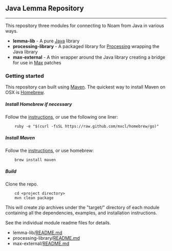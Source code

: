 ## Java Lemma Repository
------------------------

This repository three modules for connecting to Noam from Java in various ways.

* **lemma-lib** - A pure [Java](http://www.java.com/) library
* **processing-library** - A packaged library for [Processing](http://processing.org/) wrapping the Java library
* **max-external** - A thin wrapper around the Java library creating a bridge for use in [Max](http://cycling74.com/products/max/) patches


### Getting started

This repository can built using [Maven](http://maven.apache.org/). The quickest way to install Maven on OSX is [Homebrew](http://brew.sh/).

##### Install Homebrew if necessary

Follow the [instructions](http://brew.sh/), or use the following one liner:

        ruby -e "$(curl -fsSL https://raw.github.com/mxcl/homebrew/go)"
        
##### Install Maven

Follow the [instructions](http://maven.apache.org/download.cgi), or use homebrew:

        brew install maven
        
##### Build 

Clone the repo.  

        cd <project directory>
        mvn clean package
        
This will create zip archives under the "target/" directory of each module containing all the dependencies, examples, and installation instructions.

See the individual module readme files for details.

* lemma-lib/[README.md](lemma-lib/README.md)
* processing-library/[README.md](processing-library/README.md)
* max-external/[README.md](max-external/README.md)

